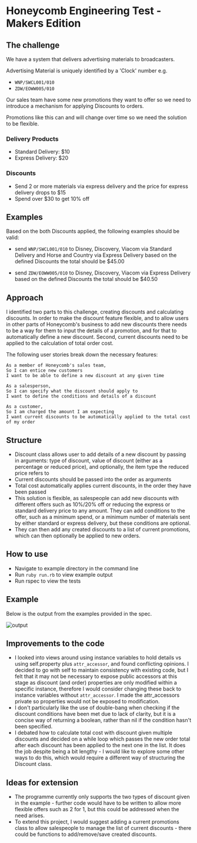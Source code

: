 # Honeycomb Engineering Test - Makers Edition

## The challenge

We have a system that delivers advertising materials to broadcasters.

Advertising Material is uniquely identified by a 'Clock' number e.g.

* `WNP/SWCL001/010`
* `ZDW/EOWW005/010`

Our sales team have some new promotions they want to offer so
we need to introduce a mechanism for applying Discounts to orders.

Promotions like this can and will change over time so we need the solution to be flexible.

### Delivery Products

* Standard Delivery: $10
* Express Delivery: $20

### Discounts

* Send 2 or more materials via express delivery and the price for express delivery drops to $15
* Spend over $30 to get 10% off

## Examples

Based on the both Discounts applied, the following examples should be valid:

* send `WNP/SWCL001/010` to Disney, Discovery, Viacom via Standard Delivery and Horse and Country via Express Delivery
    based on the defined Discounts the total should be $45.00

* send `ZDW/EOWW005/010` to Disney, Discovery, Viacom via Express Delivery
     based on the defined Discounts the total should be $40.50

## Approach

I identified two parts to this challenge, creating discounts and calculating discounts. In order to make the discount feature flexible, and to allow users in other parts of Honeycomb's business to add new discounts there needs to be a way for them to input the details of a promotion, and for that to automatically define a new discount. Second, current discounts need to be applied to the calculation of total order cost.

The following user stories break down the necessary features:

```
As a member of Honeycomb's sales team,
So I can entice new customers
I want to be able to define a new discount at any given time

As a salesperson,
So I can specify what the discount should apply to
I want to define the conditions and details of a discount

As a customer,
So I am charged the amount I am expecting
I want current discounts to be automatically applied to the total cost of my order
```

## Structure

- Discount class allows user to add details of a new discount by passing in arguments: type of discount, value of discount (either as a percentage or reduced price), and optionally, the item type the reduced price refers to
- Current discounts should be passed into the order as arguments
- Total cost automatically applies current discounts, in the order they have been passed
- This solution is flexible, as salespeople can add new discounts with different offers such as 10%/20% off or reducing the express or standard delivery price to any amount. They can add conditions to the offer, such as a minimum spend, or a minimum number of materials sent by either standard or express delivery, but these conditions are optional.
- They can then add any created discounts to a list of current promotions, which can then optionally be applied to new orders.


## How to use
- Navigate to example directory in the command line
- Run `ruby run.rb` to view example output
- Run rspec to view the tests

## Example
Below is the output from the examples provided in the spec.

![output](https://raw.githubusercontent.com/floraharvey/...)

## Improvements to the code

- I looked into views around using instance variables to hold details vs using self.property plus `attr_accessor`, and found conflicting opinions. I decided to go with self to maintain consistency with existing code, but I felt that it may not be necessary to expose public accessors at this stage as discount (and order) properties are only modified within a specific instance, therefore I would consider changing these back to instance variables without `attr_accessor`. I made the attr_accessors private so properties would not be exposed to modification.
-  I don't particularly like the use of double-bang when checking if the discount conditions have been met due to lack of clarity, but it is a concise way of returning a boolean, rather than nil if the condition hasn't been specified.
- I debated how to calculate total cost with discount given multiple discounts and decided on a while loop which passes the new order total after each discount has been applied to the next one in the list. It does the job despite being a bit lengthy - I would like to explore some other ways to do this, which would require a different way of structuring the Discount class.


## Ideas for extension

- The programme currently only supports the two types of discount given in the example - further code would have to be written to allow more flexible offers such as 2 for 1, but this could be addressed when the need arises.
- To extend this project, I would suggest adding a current promotions class to allow salespeople to manage the list of current discounts - there could be functions to add/remove/save created discounts.
